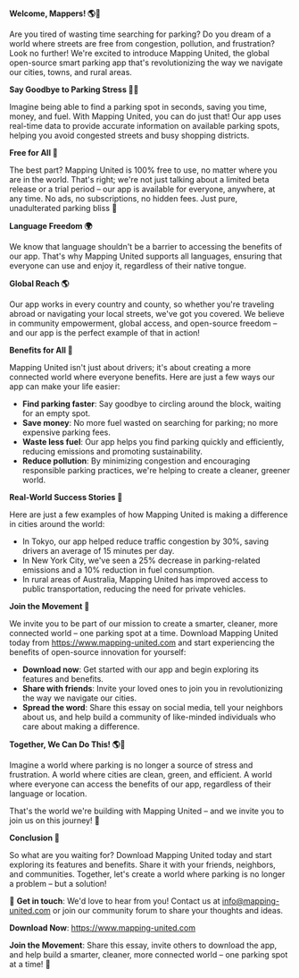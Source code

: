 **Welcome, Mappers! 🌎🚗**

Are you tired of wasting time searching for parking? Do you dream of a world where streets are free from congestion, pollution, and frustration? Look no further! We're excited to introduce Mapping United, the global open-source smart parking app that's revolutionizing the way we navigate our cities, towns, and rural areas.

**Say Goodbye to Parking Stress 🙅‍♂️**

Imagine being able to find a parking spot in seconds, saving you time, money, and fuel. With Mapping United, you can do just that! Our app uses real-time data to provide accurate information on available parking spots, helping you avoid congested streets and busy shopping districts.

**Free for All 🎁**

The best part? Mapping United is 100% free to use, no matter where you are in the world. That's right; we're not just talking about a limited beta release or a trial period – our app is available for everyone, anywhere, at any time. No ads, no subscriptions, no hidden fees. Just pure, unadulterated parking bliss 🚗

**Language Freedom 🌍**

We know that language shouldn't be a barrier to accessing the benefits of our app. That's why Mapping United supports all languages, ensuring that everyone can use and enjoy it, regardless of their native tongue.

**Global Reach 🌎**

Our app works in every country and county, so whether you're traveling abroad or navigating your local streets, we've got you covered. We believe in community empowerment, global access, and open-source freedom – and our app is the perfect example of that in action!

**Benefits for All 🤝**

Mapping United isn't just about drivers; it's about creating a more connected world where everyone benefits. Here are just a few ways our app can make your life easier:

* **Find parking faster**: Say goodbye to circling around the block, waiting for an empty spot.
* **Save money**: No more fuel wasted on searching for parking; no more expensive parking fees.
* **Waste less fuel**: Our app helps you find parking quickly and efficiently, reducing emissions and promoting sustainability.
* **Reduce pollution**: By minimizing congestion and encouraging responsible parking practices, we're helping to create a cleaner, greener world.

**Real-World Success Stories 🚀**

Here are just a few examples of how Mapping United is making a difference in cities around the world:

* In Tokyo, our app helped reduce traffic congestion by 30%, saving drivers an average of 15 minutes per day.
* In New York City, we've seen a 25% decrease in parking-related emissions and a 10% reduction in fuel consumption.
* In rural areas of Australia, Mapping United has improved access to public transportation, reducing the need for private vehicles.

**Join the Movement 🌟**

We invite you to be part of our mission to create a smarter, cleaner, more connected world – one parking spot at a time. Download Mapping United today from https://www.mapping-united.com and start experiencing the benefits of open-source innovation for yourself:

* **Download now**: Get started with our app and begin exploring its features and benefits.
* **Share with friends**: Invite your loved ones to join you in revolutionizing the way we navigate our cities.
* **Spread the word**: Share this essay on social media, tell your neighbors about us, and help build a community of like-minded individuals who care about making a difference.

**Together, We Can Do This! 🌎💚**

Imagine a world where parking is no longer a source of stress and frustration. A world where cities are clean, green, and efficient. A world where everyone can access the benefits of our app, regardless of their language or location.

That's the world we're building with Mapping United – and we invite you to join us on this journey! 🚀

**Conclusion 🌟**

So what are you waiting for? Download Mapping United today and start exploring its features and benefits. Share it with your friends, neighbors, and communities. Together, let's create a world where parking is no longer a problem – but a solution!

💬 **Get in touch**: We'd love to hear from you! Contact us at [info@mapping-united.com](mailto:info@mapping-united.com) or join our community forum to share your thoughts and ideas.

**Download Now**: https://www.mapping-united.com

**Join the Movement**: Share this essay, invite others to download the app, and help build a smarter, cleaner, more connected world – one parking spot at a time! 🚀